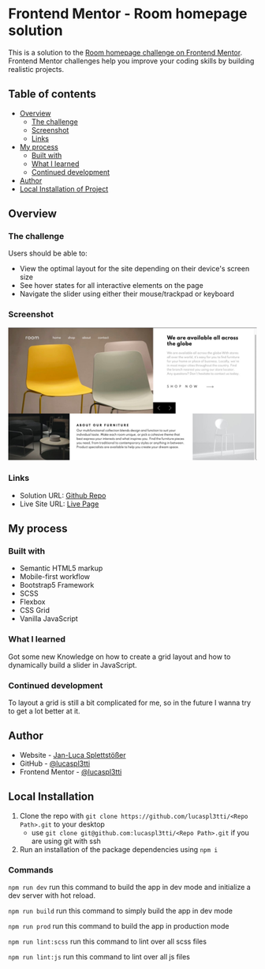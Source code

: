 # Frontend Mentor - Room homepage solution

This is a solution to the [Room homepage challenge on Frontend Mentor](https://www.frontendmentor.io/challenges/room-homepage-BtdBY_ENq). Frontend Mentor challenges help you improve your coding skills by building realistic projects.

## Table of contents

- [Overview](#overview)
  - [The challenge](#the-challenge)
  - [Screenshot](#screenshot)
  - [Links](#links)
- [My process](#my-process)
  - [Built with](#built-with)
  - [What I learned](#what-i-learned)
  - [Continued development](#continued-development)
- [Author](#author)
- [Local Installation of Project](#installation)

## Overview

### The challenge

Users should be able to:

- View the optimal layout for the site depending on their device's screen size
- See hover states for all interactive elements on the page
- Navigate the slider using either their mouse/trackpad or keyboard

### Screenshot

![](./screenshot.jpg)

### Links

- Solution URL: [Github Repo](https://github.com/lucaspl3tti/room-homepage)
- Live Site URL: [Live Page](https://room-homepage-challenge-jls.netlify.app/)

## My process

### Built with

- Semantic HTML5 markup
- Mobile-first workflow
- Bootstrap5 Framework
- SCSS
- Flexbox
- CSS Grid
- Vanilla JavaScript

### What I learned

Got some new Knowledge on how to create a grid layout and how to dynamically build a slider in JavaScript.

### Continued development

To layout a grid is still a bit complicated for me, so in the future I wanna try to get a lot better at it.

## Author

- Website - [Jan-Luca Splettstößer](https://www.spletti.info)
- GitHub - [@lucaspl3tti](https://github.com/lucaspl3tti)
- Frontend Mentor - [@lucaspl3tti](https://www.frontendmentor.io/profile/lucaspl3tti)

## Local Installation
1. Clone the repo with `git clone https://github.com/lucaspl3tti/<Repo Path>.git` to your desktop
   * use `git clone git@github.com:lucaspl3tti/<Repo Path>.git` if you are using git with ssh
2. Run an installation of the package dependencies using `npm i`

### Commands
`npm run dev` run this command to build the app in dev mode and initialize a dev server with hot reload.

`npm run build` run this command to simply build the app in dev mode

`npm run prod` run this command to build the app in production mode

`npm run lint:scss` run this command to lint over all scss files

`npm run lint:js` run this command to lint over all js files
